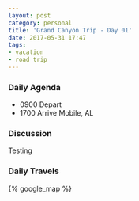 ```yaml
---
layout: post
category: personal
title: 'Grand Canyon Trip - Day 01'
date: 2017-05-31 17:47
tags:
- vacation
- road trip
---
```


### Daily Agenda
- 0900 Depart
- 1700 Arrive Mobile, AL

### Discussion
Testing

### Daily Travels
{% google_map %}